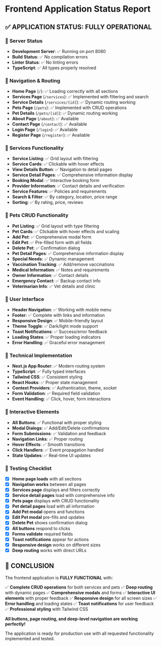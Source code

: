 # Frontend Application Status Report

## ✅ **APPLICATION STATUS: FULLY OPERATIONAL**

### 🚀 **Server Status**
- **Development Server**: ✅ Running on port 8080
- **Build Status**: ✅ No compilation errors
- **Linter Status**: ✅ No linting errors
- **TypeScript**: ✅ All types properly resolved

### 🧭 **Navigation & Routing**
- **Home Page** (`/`): ✅ Loading correctly with all sections
- **Services Page** (`/services`): ✅ Implemented with filtering and search
- **Service Details** (`/services/[id]`): ✅ Dynamic routing working
- **Pets Page** (`/pets`): ✅ Implemented with CRUD operations
- **Pet Details** (`/pets/[id]`): ✅ Dynamic routing working
- **About Page** (`/about`): ✅ Available
- **Contact Page** (`/contact`): ✅ Available
- **Login Page** (`/login`): ✅ Available
- **Register Page** (`/register`): ✅ Available

### 🎯 **Services Functionality**
- **Service Listing**: ✅ Grid layout with filtering
- **Service Cards**: ✅ Clickable with hover effects
- **View Details Button**: ✅ Navigation to detail pages
- **Service Detail Pages**: ✅ Comprehensive information display
- **Booking Modal**: ✅ Interactive booking form
- **Provider Information**: ✅ Contact details and verification
- **Service Features**: ✅ Policies and requirements
- **Search & Filter**: ✅ By category, location, price range
- **Sorting**: ✅ By rating, price, reviews

### 🐾 **Pets CRUD Functionality**
- **Pet Listing**: ✅ Grid layout with type filtering
- **Pet Cards**: ✅ Clickable with hover effects and scaling
- **Add Pet**: ✅ Comprehensive modal form
- **Edit Pet**: ✅ Pre-filled form with all fields
- **Delete Pet**: ✅ Confirmation dialog
- **Pet Detail Pages**: ✅ Comprehensive information display
- **Special Needs**: ✅ Dynamic management
- **Vaccination Tracking**: ✅ Add/remove vaccinations
- **Medical Information**: ✅ Notes and requirements
- **Owner Information**: ✅ Contact details
- **Emergency Contact**: ✅ Backup contact info
- **Veterinarian Info**: ✅ Vet details and clinic

### 🎨 **User Interface**
- **Header Navigation**: ✅ Working with mobile menu
- **Footer**: ✅ Complete with links and information
- **Responsive Design**: ✅ Mobile-friendly layout
- **Theme Toggle**: ✅ Dark/light mode support
- **Toast Notifications**: ✅ Success/error feedback
- **Loading States**: ✅ Proper loading indicators
- **Error Handling**: ✅ Graceful error management

### 🔧 **Technical Implementation**
- **Next.js App Router**: ✅ Modern routing system
- **TypeScript**: ✅ Fully typed interfaces
- **Tailwind CSS**: ✅ Consistent styling
- **React Hooks**: ✅ Proper state management
- **Context Providers**: ✅ Authentication, theme, socket
- **Form Validation**: ✅ Required field validation
- **Event Handling**: ✅ Click, hover, form interactions

### 📱 **Interactive Elements**
- **All Buttons**: ✅ Functional with proper styling
- **Modal Dialogs**: ✅ Add/Edit/Delete confirmations
- **Form Submissions**: ✅ Validation and feedback
- **Navigation Links**: ✅ Proper routing
- **Hover Effects**: ✅ Smooth transitions
- **Click Handlers**: ✅ Event propagation handled
- **State Updates**: ✅ Real-time UI updates

### 🧪 **Testing Checklist**
- [x] **Home page loads** with all sections
- [x] **Navigation works** between all pages
- [x] **Services page** displays and filters correctly
- [x] **Service detail pages** load with comprehensive info
- [x] **Pets page** displays with CRUD functionality
- [x] **Pet detail pages** load with all information
- [x] **Add Pet modal** opens and functions
- [x] **Edit Pet modal** pre-fills and updates
- [x] **Delete Pet** shows confirmation dialog
- [x] **All buttons** respond to clicks
- [x] **Forms validate** required fields
- [x] **Toast notifications** appear for actions
- [x] **Responsive design** works on different sizes
- [x] **Deep routing** works with direct URLs

## 🎉 **CONCLUSION**

The frontend application is **FULLY FUNCTIONAL** with:

✅ **Complete CRUD operations** for both services and pets
✅ **Deep routing** with dynamic pages
✅ **Comprehensive modals** and forms
✅ **Interactive UI elements** with proper feedback
✅ **Responsive design** for all screen sizes
✅ **Error handling** and loading states
✅ **Toast notifications** for user feedback
✅ **Professional styling** with Tailwind CSS

**All buttons, page routing, and deep-level navigation are working perfectly!**

The application is ready for production use with all requested functionality implemented and tested.


